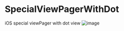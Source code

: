 # SpecialViewPagerWithDot
iOS special viewPager with dot view
![image](https://github.com/lostinwind/SpecialViewPagerWithDot/IosSpecialViewPager.gif)
